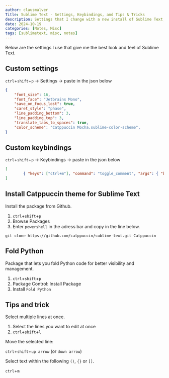 ```yaml
---
author: clausmalver
Title: Sublime Text - Settings, Keybindings, and Tips & Tricks
description: Settings that I change with a new install of Sublime Text, along with some additional tips and tricks to enhance it a bit.
date: 2024-10-19
categories: [Notes, Misc]
tags: [sublimetext, misc, notes]
---
```

Below are the settings I use that give me the best look and feel of Sublime Text.

## Custom settings

`ctrl`+`shift`+`p` -> Settings -> paste in the json below
```json
{
	"font_size": 16,
	"font_face": "Jetbrains Mono",
	"save_on_focus_lost": true,
	"caret_style": "phase",
	"line_padding_bottom": 3,
	"line_padding_top": 3,
    "translate_tabs_to_spaces": true,
	"color_scheme": "Catppuccin Mocha.sublime-color-scheme",
}
```
## Custom keybindings

`ctrl`+`shift`+`p` -> Keybindings -> paste in the json below
```json
[
		{ "keys": ["ctrl+m"], "command": "toggle_comment", "args": { "block": false } },
]

```
## Install Catppuccin theme for Sublime Text

Install the package from Github.

1. `ctrl`+`shift`+`p` 
2. Browse Packages 
3. Enter `powershell` in the adress bar and copy in the line below.
```
git clone https://github.com/catppuccin/sublime-text.git Catppuccin
```

## Fold Python
Package that lets you fold Python code for better visibility and management.

1. `ctrl`+`shift`+`p`
2. Package Control: Install Package
3. Install `Fold Python`

## Tips and trick

Select multiple lines at once.
1. Select the lines you want to edit at once
2. `ctrl`+`shift`+`l`

Move the selected line:

`ctrl`+`shift`+`up arrow` (or `down arrow`)

Select text within the following `()`, `{}` or `[]`.

`ctrl`+`m`